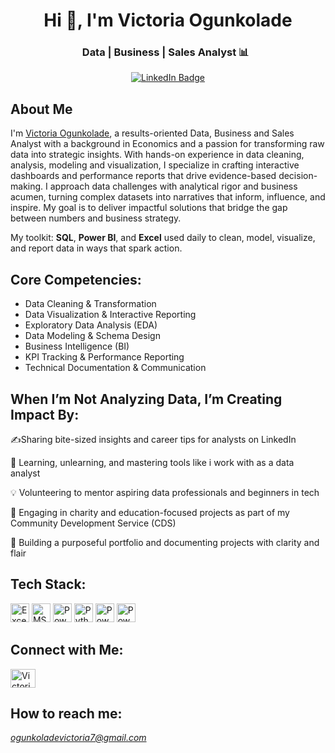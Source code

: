 <h1 align="center">Hi 👋, I'm Victoria Ogunkolade</h1>
<div align="center">
<h3>Data | Business | Sales Analyst 📊 &nbsp;
</div>

<p align="center">
  <a href="https://www.linkedin.com/in/victoriaogunkolade">
    <img src="https://img.shields.io/badge/LinkedIn-0077B5?style=for-the-badge&logo=linkedin&logoColor=white" alt="LinkedIn Badge"/>
  </a>
</p>

## About Me

I'm [Victoria Ogunkolade](https://www.linkedin.com/in/victoriaogunkolade), a results-oriented Data, Business and Sales Analyst with a background in Economics and a passion for transforming raw data into strategic insights. With hands-on experience in data cleaning, analysis, modeling and visualization, I specialize in crafting interactive dashboards and performance reports that drive evidence-based decision-making. I approach data challenges with analytical rigor and business acumen, turning complex datasets into narratives that inform, influence, and inspire. My goal is to deliver impactful solutions that bridge the gap between numbers and business strategy.



My toolkit: **SQL**, **Power BI**, and **Excel** used daily to clean, model, visualize, and report data in ways that spark action.

## Core Competencies:
- Data Cleaning & Transformation  
- Data Visualization & Interactive Reporting 
- Exploratory Data Analysis (EDA)   
- Data Modeling & Schema Design 
- Business Intelligence (BI)
- KPI Tracking & Performance Reporting 
- Technical Documentation & Communication

## When I’m Not Analyzing Data, I’m Creating Impact By:
✍️Sharing bite-sized insights and career tips for analysts on LinkedIn 

🔁 Learning, unlearning, and mastering tools like i work with as a data analyst

💡  Volunteering to mentor aspiring data professionals and beginners in tech

💜 Engaging in charity and education-focused projects as part of my Community Development Service (CDS)

📁 Building a purposeful portfolio and documenting projects with clarity and flair

## Tech Stack:
<p align="left"> 
  <img src="https://img.shields.io/badge/Excel-217346?style=flat&logo=microsoft-excel&logoColor=white" alt="Excel" height="30"/>
  <img src="https://img.shields.io/badge/MS%20SQL%20Server-CC2927?style=flat&logo=microsoft-sql-server&logoColor=white" alt="MS SQL Server" height="30"/>
  <img src="https://img.shields.io/badge/Power%20BI-F2C811?style=flat&logo=powerbi&logoColor=black" alt="Power BI" height="30"/>
 <img src="https://img.shields.io/badge/Python-3776AB?style=flat&logo=python&logoColor=white" alt="Python" height="30"/>
  <img src="https://img.shields.io/badge/Power%20Query-008272?style=flat&logo=microsoft&logoColor=white" alt="Power Query" height="30"/>
  <img src="https://img.shields.io/badge/Power%20Automate-0066FF?style=flat&logo=power-automate&logoColor=white" alt="Power Automate" height="30"/>
</p>

## Connect with Me:
<p align="left">
  <a href="https://www.linkedin.com/in/victoriaogunkolade" target="_blank">
    <img align="center" src="https://raw.githubusercontent.com/rahuldkjain/github-profile-readme-generator/master/src/images/icons/Social/linked-in-alt.svg" alt=" Victoria Ogunkolade | LinkedIn" height="30" width="40" />
  </a>
</p>

## How to reach me:
*ogunkoladevictoria7@gmail.com*
